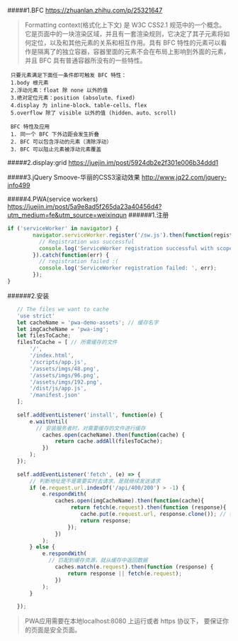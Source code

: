 #####1.BFC  https://zhuanlan.zhihu.com/p/25321647
>Formatting context(格式化上下文) 是 W3C CSS2.1 规范中的一个概念。它是页面中的一块渲染区域，并且有一套渲染规则，它决定了其子元素将如何定位，以及和其他元素的关系和相互作用。具有 BFC 特性的元素可以看作是隔离了的独立容器，容器里面的元素不会在布局上影响到外面的元素，并且 BFC 具有普通容器所没有的一些特性。
    
     只要元素满足下面任一条件即可触发 BFC 特性：
     1.body 根元素
     2.浮动元素：float 除 none 以外的值
     3.绝对定位元素：position (absolute、fixed)
     4.display 为 inline-block、table-cells、flex
     5.overflow 除了 visible 以外的值 (hidden、auto、scroll)
     
     BFC 特性及应用
     1. 同一个 BFC 下外边距会发生折叠
     2. BFC 可以包含浮动的元素（清除浮动）
     3. BFC 可以阻止元素被浮动元素覆盖
   
#####2.display:grid https://juejin.im/post/5924db2e2f301e006b34ddd1

#####3.jQuery Smoove-华丽的CSS3滚动效果 http://www.jq22.com/jquery-info499

#####4.PWA(service workers)  https://juejin.im/post/5a9e8ad5f265da23a40456d4?utm_medium=fe&utm_source=weixinqun
   ######1.注册
   ```js
   if ('serviceWorker' in navigator) {
           navigator.serviceWorker.register('/sw.js').then(function(registration) {
             // Registration was successful
             console.log('ServiceWorker registration successful with scope: ',    registration.scope);
           }).catch(function(err) {
             // registration failed :(
             console.log('ServiceWorker registration failed: ', err);
           });
   }
   ```
   ######2.安装
   ```js
      // The files we want to cache
      'use strict'
      let cacheName = 'pwa-demo-assets'; // 缓存名字
      let imgCacheName = 'pwa-img';
      let filesToCache;
      filesToCache = [ // 所需缓存的文件
          '/',
          '/index.html',
          '/scripts/app.js',
          '/assets/imgs/48.png',
          '/assets/imgs/96.png',
          '/assets/imgs/192.png',
          '/dist/js/app.js',
          '/manifest.json'
      ];
      
      self.addEventListener('install', function(e) {
          e.waitUntil(
      	    // 安装服务者时，对需要缓存的文件进行缓存
              caches.open(cacheName).then(function(cache) {
                  return cache.addAll(filesToCache);
              })
          );
      });
         
      self.addEventListener('fetch', (e) => {
          // 判断地址是不是需要实时去请求，是就继续发送请求
          if (e.request.url.indexOf('/api/400/200') > -1) {
              e.respondWith(
                  caches.open(imgCacheName).then(function(cache){
                       return fetch(e.request).then(function (response){
                          cache.put(e.request.url, response.clone()); // 每请求一次缓存更新一次新加载的图片
                          return response;
                      });
                  })
              );
          } else {
              e.respondWith(
      	        // 匹配到缓存资源，就从缓存中返回数据
                  caches.match(e.request).then(function (response) {
                      return response || fetch(e.request);
                  })
              );
          }
      
      });
   ```
   > PWA应用需要在本地localhost:8080 上运行或者 https 协议下， 要保证你的页面是安全页面。

